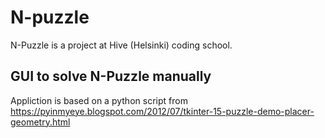 # N-puzzle

N-Puzzle is a project at Hive (Helsinki) coding school.

## GUI to solve N-Puzzle manually

Appliction is based on a python script from https://pyinmyeye.blogspot.com/2012/07/tkinter-15-puzzle-demo-placer-geometry.html

